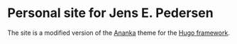 # Personal site for Jens E. Pedersen

The site is a modified version of the [Ananka](https://themes.gohugo.io/themes/gohugo-theme-ananke/) theme for the [Hugo framework](https://gohugo.io/).
